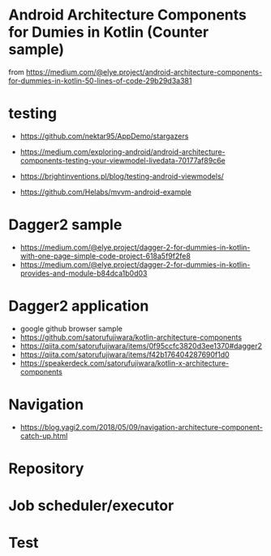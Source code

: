 # Android Architecture Components for Dumies in Kotlin (Counter sample)

from https://medium.com/@elye.project/android-architecture-components-for-dummies-in-kotlin-50-lines-of-code-29b29d3a381

# testing

- https://github.com/nektar95/AppDemo/stargazers

- https://medium.com/exploring-android/android-architecture-components-testing-your-viewmodel-livedata-70177af89c6e
- https://brightinventions.pl/blog/testing-android-viewmodels/
- https://github.com/Helabs/mvvm-android-example

# Dagger2 sample

- https://medium.com/@elye.project/dagger-2-for-dummies-in-kotlin-with-one-page-simple-code-project-618a5f9f2fe8
- https://medium.com/@elye.project/dagger-2-for-dummies-in-kotlin-provides-and-module-b84dca1b0d03

# Dagger2 application

- google github browser sample
- https://github.com/satorufujiwara/kotlin-architecture-components
- https://qiita.com/satorufujiwara/items/0f95ccfc3820d3ee1370#dagger2
- https://qiita.com/satorufujiwara/items/f42b176404287690f1d0
- https://speakerdeck.com/satorufujiwara/kotlin-x-architecture-components

# Navigation

- https://blog.yagi2.com/2018/05/09/navigation-architecture-component-catch-up.html

# Repository

# Job scheduler/executor

# Test
